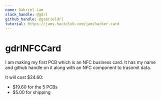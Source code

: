 ```yaml
---
name: Gabriel Lam
slack_handle: @gdrl
github_handle: @gabrieldrl
tutorial: https://jams.hackclub.com/jam/hacker-card
---
```


# gdrlNFCCard

<!-- Describe your board in 2-3 sentences. What are you making? What will it do? -->
I am making my first PCB which is an NFC business card. It has my name and github handle on it along with an NFC component to trasnmit data.

<!-- How much is it going to cost? -->
It will cost $24.60:
- $19.60 for the 5 PCBs
- $5.00 for shipping
